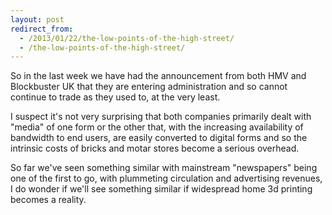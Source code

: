 ```yaml
---
layout: post
redirect_from:
  - /2013/01/22/the-low-points-of-the-high-street/
  - /the-low-points-of-the-high-street/
---
```


So in the last week we have had the announcement from both HMV and Blockbuster UK that they are entering administration and so cannot continue to trade as they used to, at the very least.

I suspect it's not very surprising that both companies primarily dealt with "media" of one form or the other that, with the increasing availability of bandwidth to end users, are easily converted to digital forms and so the intrinsic costs of bricks and motar stores become a serious overhead.

So far we've seen something similar with mainstream "newspapers" being one of the first to go, with plummeting circulation and advertising revenues, I do wonder if we'll see something similar if widespread home 3d printing becomes a reality.
